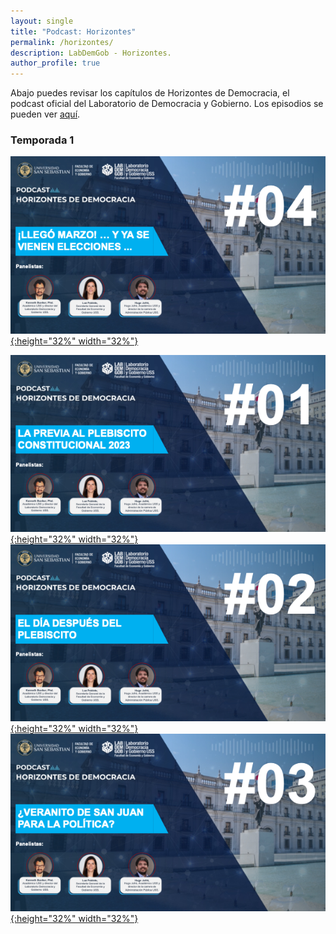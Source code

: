 ```yaml
---
layout: single
title: "Podcast: Horizontes"
permalink: /horizontes/
description: LabDemGob - Horizontes.
author_profile: true
---
```



Abajo puedes revisar los capítulos de Horizontes de Democracia, el podcast oficial del Laboratorio de Democracia y Gobierno. Los episodios se pueden ver [aquí](https://www.youtube.com/playlist?list=PLZW9RpnDbfbR0F-KvwxdKXRcyHT7KN3kI).



### Temporada 1

[![4](/horizontes/s01e04.png){:height="32%" width="32%"}](/horizontes/s01e04.png) 

[![1](/horizontes/s01e01.png){:height="32%" width="32%"}](/horizontes/s01e01.png) [![2](/horizontes/s01e02.png){:height="32%" width="32%"}](/horizontes/s01e02.png) [![3](/horizontes/s01e03.png){:height="32%" width="32%"}](/horizontes/s01e03.png) 
